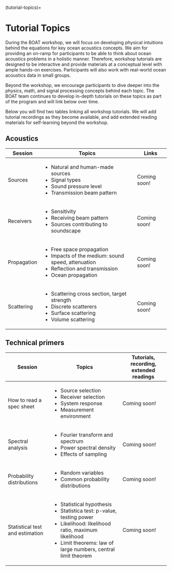 (tutorial-topics)=
# Tutorial Topics

During the BOAT workshop, we will focus on developing physical intuitions behind the equations for key ocean acoustics concepts. We aim for providing an on-ramp for participants to be able to think about ocean acoustics problems in a holistic manner. Therefore, workshop tutorials are designed to be interactive and provide materials at a conceptual level with ample hands-on exercises. Participants will also work with real-world ocean acoustics data in small groups.

Beyond the workshop, we encourage participants to dive deeper into the physics, math, and signal processing concepts behind each topic. The BOAT team continues to develop in-depth tutorials on these topics as part of the program and will link below over time.

Below you will find two tables linking all workshop tutorials. We will add tutorial recordings as they become available, and add extended reading materials for self-learning beyond the workshop.


## Acoustics
| Session | Topics | Links |
| ----- | --------- | ----- | 
| Sources | <ul> <li>Natural and human-made sources</li> <li>Signal types</li> <li>Sound pressure level</li> <li>Transmission beam pattern</li> </ul> | Coming soon! |
| Receivers | <ul> <li>Sensitivity</li> <li>Receiving beam pattern</li> <li> Sources contributing to soundscape </li> </ul> | Coming soon! |
| Propagation| <ul> <li>Free space propagation</li> <li>Impacts of the medium: sound speed, attenuation</li> <li>Reflection and transmission</li> <li>Ocean propagation</li> </ul> | Coming soon! |
| Scattering | <ul> <li>Scattering cross section, target strength</li> <li>Discrete scatterers</li> <li>Surface scattering</li> <li>Volume scattering</li> </ul> | Coming soon! |


## Technical primers
| Session | Topics | Tutorials, recording, extended readings |
| ----- | --------- | ----- | 
| How to read a spec sheet | <ul> <li>Source selection</li> <li>Receiver selection</li> <li>System response</li> <li>Measurement environment</li> </ul> | Coming soon! |
| Spectral analysis | <ul> <li>Fourier transform and spectrum</li> <li>Power spectral density</li> <li>Effects of sampling</li> </ul> | Coming soon! |
| Probability distributions | <ul> <li>Random variables</li> <li>Common probability distributions</li> </ul> | Coming soon! |
| Statistical test and estimation | <ul> <li>Statistical hypothesis</li> <li>Statistica test: p-value, testing power</li> <li>Likelihood: likelihood ratio, maximum likelihood</li> <li>Limit theorems: law of large numbers, central limit theorem</li> </ul> | Coming soon! |
